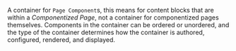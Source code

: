 A container for `Page Component`s, this means for content blocks that are within a _Componentized Page_, not a container for componentized pages themselves. Components in the container can be ordered or unordered, and the type of the container determines how the container is authored, configured, rendered, and displayed.
